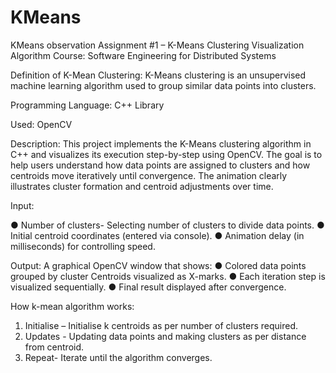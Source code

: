 # KMeans
KMeans observation
Assignment #1 – K-Means Clustering Visualization Algorithm 
Course: Software Engineering for Distributed Systems 

Definition of K-Mean Clustering: K-Means clustering is an unsupervised machine learning algorithm used to group similar data points into clusters. 

Programming Language: C++ Library 

Used: OpenCV 

Description: This project implements the K-Means clustering algorithm in C++ and visualizes its execution step-by-step using OpenCV. The goal is to help users understand how data points are assigned to clusters and how centroids move iteratively until convergence. The animation clearly illustrates cluster formation and centroid adjustments over time. 

Input: 

● Number of clusters- Selecting number of clusters to divide data points. 
●  Initial centroid coordinates (entered via console).
 ●  Animation delay (in milliseconds) for controlling speed. 

Output:  A graphical OpenCV window that shows:
 ● Colored data points grouped by cluster Centroids visualized as X-marks. 
● Each iteration step is visualized sequentially. 
● Final result displayed after convergence. 

How k-mean algorithm works: 
1. Initialise – Initialise k  centroids as per number of clusters required.  
2.  Updates - Updating data points and making clusters as per distance from centroid.
 3.  Repeat- Iterate until the algorithm converges. 
